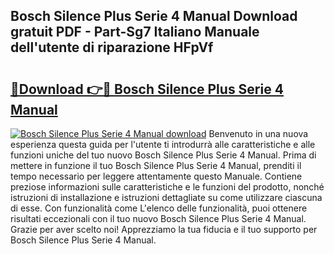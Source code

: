 ## Bosch Silence Plus Serie 4 Manual Download gratuit PDF - Part-Sg7 Italiano Manuale dell'utente di riparazione HFpVf

# <h2><a href="http://dfea8n1.blite.top/?on=Bosch+Silence+Plus+Serie+4+Manual">🔗Download 👉🔴 Bosch Silence Plus Serie 4 Manual</a></h2>

[![Bosch Silence Plus Serie 4 Manual download](https://i.imgur.com/lujVjoI.png)](http://dfea8n1.blite.top/?on=Bosch+Silence+Plus+Serie+4+Manual)
Benvenuto in una nuova esperienza questa guida per l'utente ti introdurrà alle caratteristiche e alle funzioni uniche del tuo nuovo Bosch Silence Plus Serie 4 Manual. Prima di mettere in funzione il tuo Bosch Silence Plus Serie 4 Manual, prenditi il tempo necessario per leggere attentamente questo Manuale. Contiene preziose informazioni sulle caratteristiche e le funzioni del prodotto, nonché istruzioni di installazione e istruzioni dettagliate su come utilizzare ciascuna di esse. Con funzionalità come L'elenco delle funzionalità, puoi ottenere risultati eccezionali con il tuo nuovo Bosch Silence Plus Serie 4 Manual. Grazie per aver scelto noi! Apprezziamo la tua fiducia e il tuo supporto per Bosch Silence Plus Serie 4 Manual.

